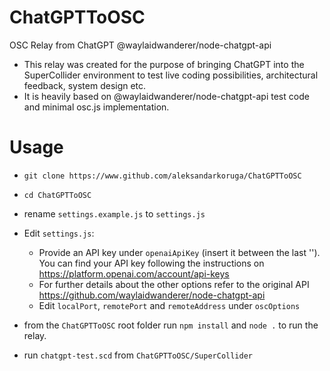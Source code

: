 # ChatGPTToOSC
 OSC Relay from ChatGPT @waylaidwanderer/node-chatgpt-api
  - This relay was created for the purpose of bringing ChatGPT into the SuperCollider environment to test live coding possibilities, architectural feedback, system design etc.
  - It is heavily based on @waylaidwanderer/node-chatgpt-api test code and minimal osc.js implementation.
  
# Usage 

 - `git clone https://www.github.com/aleksandarkoruga/ChatGPTToOSC`
 - `cd ChatGPTToOSC`
 - rename `settings.example.js` to `settings.js`
 - Edit `settings.js`: 
   - Provide an API key under `openaiApiKey` (insert it between the last ''). You can find your API key following the instructions on  https://platform.openai.com/account/api-keys 
   - For further details about the other options refer to the original API https://github.com/waylaidwanderer/node-chatgpt-api
   - Edit `localPort`, `remotePort` and `remoteAddress` under `oscOptions`  
 
 - from the `ChatGPTToOSC` root folder run `npm install` and `node .` to run the relay.
 - run `chatgpt-test.scd` from `ChatGPTToOSC/SuperCollider`
